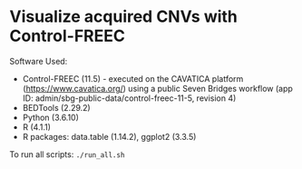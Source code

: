 # Visualize acquired CNVs with Control-FREEC

Software Used:
- Control-FREEC (11.5) - executed on the CAVATICA platform (https://www.cavatica.org/) using a public Seven Bridges workflow (app ID: admin/sbg-public-data/control-freec-11-5, revision 4) 
- BEDTools (2.29.2)
- Python (3.6.10)
- R (4.1.1)
- R packages: data.table (1.14.2), ggplot2 (3.3.5)

To run all scripts:
`./run_all.sh`
